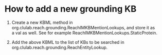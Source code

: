 # How to add a new grounding KB

1. Create a new KBML method in org.clulab.reach.grounding.ReachIMKBMentionLookups, and store it as a val as well. See for example ReachIMKBMentionLookups.StaticProtein.

2. Add the above KBML to the list of KBs to be searched in org.clulab.reach.grounding.ReachEntityLookup.

